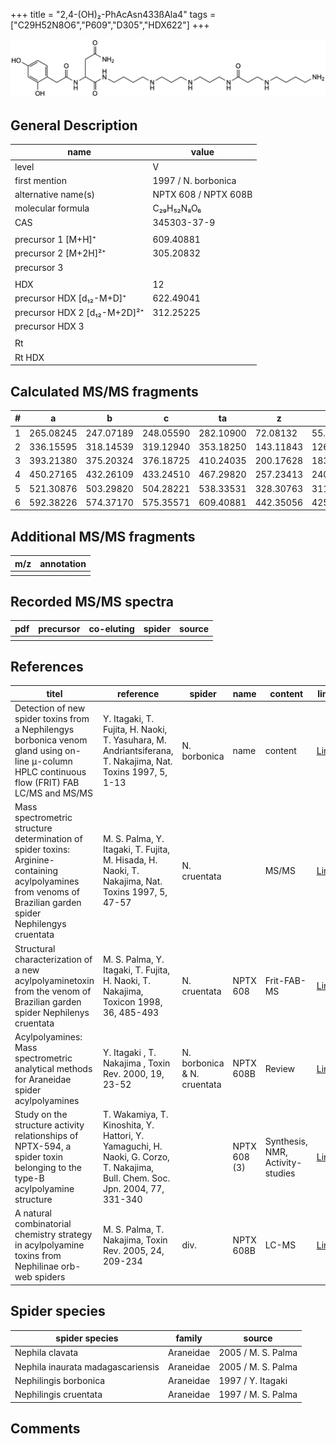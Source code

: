 +++
title = "2,4-(OH)₂-PhAcAsn433ßAla4"
tags = ["C29H52N8O6","P609","D305","HDX622"]
+++

![](/img/2-4-OH2-PhAcAsn433bAla4.png)

## General Description

| name                         | value                |
|------------------------------|----------------------|
| level                        | V                    |
| first mention                | 1997 / N. borbonica  |
| alternative name(s)          | NPTX 608 / NPTX 608B |
| molecular formula            | C₂₉H₅₂N₈O₆           |
| CAS                          | 345303-37-9          |
|                              |                      |
| precursor 1 [M+H]⁺           | 609.40881            |
| precursor 2 [M+2H]²⁺         | 305.20832            |
| precursor 3                  |                      |
|                              |                      |
| HDX                          | 12                   |
| precursor HDX   [d₁₂-M+D]⁺   | 622.49041            |
| precursor HDX 2 [d₁₂-M+2D]²⁺ | 312.25225            |
| precursor HDX 3              |                      |
|                              |                      |
| Rt                           |                      |
| Rt HDX                       |                      |

## Calculated MS/MS fragments

| # | a         | b         | c         | ta        | z         | y         | tz        |
|---|-----------|-----------|-----------|-----------|-----------|-----------|-----------|
| 1 | 265.08245 | 247.07189 | 248.05590 | 282.10900 | 72.08132  | 55.05477  | 89.10787  |
| 2 | 336.15595 | 318.14539 | 319.12940 | 353.18250 | 143.11843 | 126.09188 | 160.14498 |
| 3 | 393.21380 | 375.20324 | 376.18725 | 410.24035 | 200.17628 | 183.14973 | 217.20283 |
| 4 | 450.27165 | 432.26109 | 433.24510 | 467.29820 | 257.23413 | 240.20758 | 274.26068 |
| 5 | 521.30876 | 503.29820 | 504.28221 | 538.33531 | 328.30763 | 311.28108 | 345.33418 |
| 6 | 592.38226 | 574.37170 | 575.35571 | 609.40881 | 442.35056 | 425.32401 | 459.37711 |

## Additional MS/MS fragments

| m/z       | annotation |
|-----------|------------|
|           |            |

## Recorded MS/MS spectra

| pdf | precursor | co-eluting | spider    | source                              |
|-----|-----------|------------|-----------|-------------------------------------|
|     |           |            |           |                                     |

## References

| titel                                                                                                                                                        | reference                                                                                                                     | spider                      | name         | content                          | link                                                                                                               |
|--------------------------------------------------------------------------------------------------------------------------------------------------------------|-------------------------------------------------------------------------------------------------------------------------------|-----------------------------|--------------|----------------------------------|--------------------------------------------------------------------------------------------------------------------|
| Detection of new spider toxins from a Nephilengys borbonica venom gland using on-line µ-column HPLC continuous flow (FRIT) FAB LC/MS and MS/MS               | Y. Itagaki, T. Fujita, H. Naoki, T. Yasuhara, M. Andriantsiferana, T. Nakajima, Nat. Toxins 1997, 5, 1-13                     | N. borbonica                | name         | content                          | [Link](https://onlinelibrary.wiley.com/doi/abs/10.1002/%28SICI%29%281997%295%3A1%3C1%3A%3AAID-NT1%3E3.0.CO%3B2-8)  |
| Mass spectrometric structure determination of spider toxins: Arginine-containing acylpolyamines from venoms of Brazilian garden spider Nephilengys cruentata | M. S. Palma, Y. Itagaki, T. Fujita, M. Hisada, H. Naoki, T. Nakajima, Nat. Toxins 1997, 5, 47-57                              | N. cruentata                |              | MS/MS                            | [Link](https://onlinelibrary.wiley.com/doi/abs/10.1002/%28SICI%29%281997%295%3A2%3C47%3A%3AAID-NT1%3E3.0.CO%3B2-X) |
| Structural characterization of a new acylpolyaminetoxin from the venom of Brazilian garden spider Nephilenys cruentata                                       | M. S. Palma, Y. Itagaki, T. Fujita, H. Naoki, T. Nakajima, Toxicon 1998, 36, 485-493                                          | N. cruentata                | NPTX 608     | Frit-FAB-MS                      | [Link](https://www.sciencedirect.com/science/article/pii/S0041010197001396)                                        |
| Acylpolyamines: Mass spectrometric analytical methods for Araneidae spider acylpolyamines                                                                    | Y. Itagaki , T. Nakajima , Toxin Rev. 2000, 19, 23-52                                                                         | N. borbonica & N. cruentata | NPTX 608B    | Review                           | [Link](https://www.tandfonline.com/doi/abs/10.1081/TXR-100100314)                                                  |
| Study on the structure activity relationships of NPTX-594, a spider toxin belonging to the type-B acylpolyamine structure                                    | T. Wakamiya, T. Kinoshita, Y. Hattori, Y. Yamaguchi, H. Naoki, G. Corzo, T. Nakajima, Bull. Chem. Soc. Jpn. 2004, 77, 331-340 |                             | NPTX 608 (3) | Synthesis, NMR, Activity-studies | [Link](https://www.journal.csj.jp/doi/10.1246/bcsj.77.331)                                                         |
| A natural combinatorial chemistry strategy in acylpolyamine toxins from Nephilinae orb-web spiders                                                           | M. S. Palma, T. Nakajima, Toxin Rev. 2005, 24, 209-234                                                                        | div.                        | NPTX 608B    | LC-MS                            | [Link](https://www.tandfonline.com/doi/abs/10.1081/TXR-200057857)                                                  | 

## Spider species

| spider species                    | family    | source             |
|-----------------------------------|-----------|--------------------|
| Nephila clavata                   | Araneidae | 2005 / M. S. Palma |
| Nephila inaurata madagascariensis | Araneidae | 2005 / M. S. Palma |
| Nephilingis borbonica             | Araneidae | 1997 / Y. Itagaki  |
| Nephilingis cruentata             | Araneidae | 1997 / M. S. Palma |

## Comments